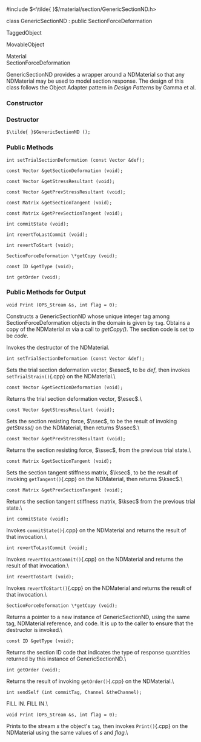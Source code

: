 \
#include $<\tilde{ }$/material/section/GenericSectionND.h$>$


class GenericSectionND : public SectionForceDeformation


TaggedObject

MovableObject

Material\
SectionForceDeformation

GenericSectionND provides a wrapper around a NDMaterial so that any
NDMaterial may be used to model section response. The design of this
class follows the Object Adapter pattern in *Design Patterns* by Gamma
et al.
### Constructor


### Destructor


```{.cpp}
$\tilde{ }$GenericSectionND ();
```

### Public Methods


```{.cpp}
int setTrialSectionDeformation (const Vector &def);
```



```{.cpp}
const Vector &getSectionDeformation (void);
```



```{.cpp}
const Vector &getStressResultant (void);
```



```{.cpp}
const Vector &getPrevStressResultant (void);
```



```{.cpp}
const Matrix &getSectionTangent (void);
```



```{.cpp}
const Matrix &getPrevSectionTangent (void);
```



```{.cpp}
int commitState (void);
```



```{.cpp}
int revertToLastCommit (void);
```



```{.cpp}
int revertToStart (void);
```



```{.cpp}
SectionForceDeformation \*getCopy (void);
```



```{.cpp}
const ID &getType (void);
```



```{.cpp}
int getOrder (void);
```

### Public Methods for Output



```{.cpp}
void Print (OPS_Stream &s, int flag = 0);
```



Constructs a GenericSectionND whose unique integer tag among
SectionForceDeformation objects in the domain is given by `tag`. Obtains
a copy of the NDMaterial *m* via a call to *getCopy()*. The section code
is set to be *code*.

Invokes the destructor of the NDMaterial.

```{.cpp}
int setTrialSectionDeformation (const Vector &def);
```


Sets the trial section deformation vector, $\esec$, to be *def*, then
invokes `setTrialStrain()`{.cpp} on the NDMaterial.\

```{.cpp}
const Vector &getSectionDeformation (void);
```


Returns the trial section deformation vector, $\esec$.\

```{.cpp}
const Vector &getStressResultant (void);
```


Sets the section resisting force, $\ssec$, to be the result of invoking
*getStress()* on the NDMaterial, then returns $\ssec$.\

```{.cpp}
const Vector &getPrevStressResultant (void);
```


Returns the section resisting force, $\ssec$, from the previous trial
state.\

```{.cpp}
const Matrix &getSectionTangent (void);
```


Sets the section tangent stiffness matrix, $\ksec$, to be the result of
invoking `getTangent()`{.cpp} on the NDMaterial, then returns $\ksec$.\

```{.cpp}
const Matrix &getPrevSectionTangent (void);
```


Returns the section tangent stiffness matrix, $\ksec$ from the previous
trial state.\

```{.cpp}
int commitState (void);
```


Invokes `commitState()`{.cpp} on the NDMaterial and returns the result of that
invocation.\

```{.cpp}
int revertToLastCommit (void);
```


Invokes `revertToLastCommit()`{.cpp} on the NDMaterial and returns the result
of that invocation.\

```{.cpp}
int revertToStart (void);
```


Invokes `revertToStart()`{.cpp} on the NDMaterial and returns the result of
that invocation.\

```{.cpp}
SectionForceDeformation \*getCopy (void);
```


Returns a pointer to a new instance of GenericSectionND, using the same
tag, NDMaterial reference, and code. It is up to the caller to ensure
that the destructor is invoked.\

```{.cpp}
const ID &getType (void);
```


Returns the section ID code that indicates the type of response
quantities returned by this instance of GenericSectionND.\

```{.cpp}
int getOrder (void);
```


Returns the result of invoking `getOrder()`{.cpp} on the NDMaterial.\

```{.cpp}
int sendSelf (int commitTag, Channel &theChannel);
```


FILL IN.
FILL IN.\

```{.cpp}
void Print (OPS_Stream &s, int flag = 0);
```


Prints to the stream *s* the object's `tag`, then invokes `Print()`{.cpp} on
the NDMaterial using the same values of *s* and *flag*.\
